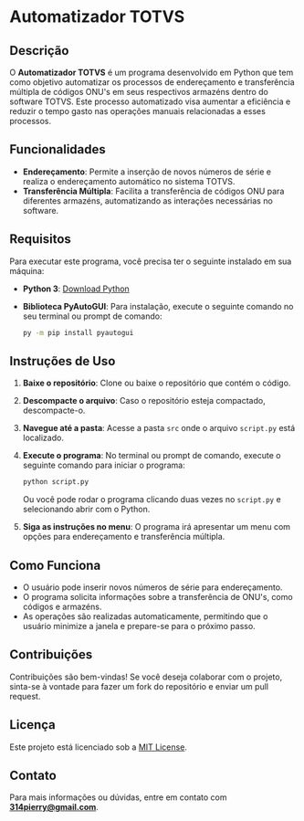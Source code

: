 
# Automatizador TOTVS

## Descrição

O **Automatizador TOTVS** é um programa desenvolvido em Python que tem como objetivo automatizar os processos de endereçamento e transferência múltipla de códigos ONU's em seus respectivos armazéns dentro do software TOTVS. Este processo automatizado visa aumentar a eficiência e reduzir o tempo gasto nas operações manuais relacionadas a esses processos.

## Funcionalidades

- **Endereçamento**: Permite a inserção de novos números de série e realiza o endereçamento automático no sistema TOTVS.
- **Transferência Múltipla**: Facilita a transferência de códigos ONU para diferentes armazéns, automatizando as interações necessárias no software.

## Requisitos

Para executar este programa, você precisa ter o seguinte instalado em sua máquina:

- **Python 3**: [Download Python](https://www.python.org/downloads/)
- **Biblioteca PyAutoGUI**: Para instalação, execute o seguinte comando no seu terminal ou prompt de comando:

  ```bash
  py -m pip install pyautogui
  ```

## Instruções de Uso

1. **Baixe o repositório**: Clone ou baixe o repositório que contém o código.
2. **Descompacte o arquivo**: Caso o repositório esteja compactado, descompacte-o.
3. **Navegue até a pasta**: Acesse a pasta `src` onde o arquivo `script.py` está localizado.
4. **Execute o programa**: No terminal ou prompt de comando, execute o seguinte comando para iniciar o programa:

   ```bash
   python script.py
   ```

   Ou você pode rodar o programa clicando duas vezes no `script.py` e selecionando abrir com o Python.

5. **Siga as instruções no menu**: O programa irá apresentar um menu com opções para endereçamento e transferência múltipla.

## Como Funciona

- O usuário pode inserir novos números de série para endereçamento.
- O programa solicita informações sobre a transferência de ONU's, como códigos e armazéns.
- As operações são realizadas automaticamente, permitindo que o usuário minimize a janela e prepare-se para o próximo passo.

## Contribuições

Contribuições são bem-vindas! Se você deseja colaborar com o projeto, sinta-se à vontade para fazer um fork do repositório e enviar um pull request.

## Licença

Este projeto está licenciado sob a [MIT License](LICENSE).

## Contato

Para mais informações ou dúvidas, entre em contato com **314pierry@gmail.com**.
